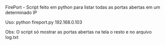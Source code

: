 FirePort - Script feito em python para listar todas as portas abertas em um determinado IP

Uso: python fireport.py 192.168.0.103

Obs: O script só mostrar as portas abertas na tela o resto e no arquivo log.txt
